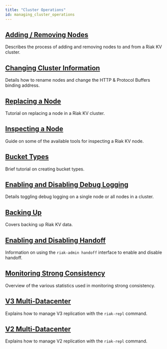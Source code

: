 ```yaml
---
title: "Cluster Operations"
id: managing_cluster_operations
---
```


[ops add remove node]: ./adding-removing-nodes
[ops change info]: ./changing-cluster-info
[ops replace node]: ./replacing-node
[ops inspect node]: ./inspecting-node
[ops bucket types]: ./bucket-types
[ops log]: ./logging
[ops backup]: ./backing-up
[ops handoff]: ./handoff
[ops strong consistency]: ./strong-consistency
[ops v3 mdc]: ./v3-multi-datacenter
[ops v2 mdc]: ./v2-multi-datacenter


## [Adding / Removing Nodes][ops add remove node]

Describes the process of adding and removing nodes to and from a Riak KV cluster.

## [Changing Cluster Information][ops change info]

Details how to rename nodes and change the HTTP & Protocol Buffers binding address.

## [Replacing a Node][ops replace node]

Tutorial on replacing a node in a Riak KV cluster.

## [Inspecting a Node][ops inspect node]

Guide on some of the available tools for inspecting a Riak KV node.

## [Bucket Types][ops bucket types]

Brief tutorial on creating bucket types.

## [Enabling and Disabling Debug Logging][ops log]

Details toggling debug logging on a single node or all nodes in a cluster.

## [Backing Up][ops backup]

Covers backing up Riak KV data.

## [Enabling and Disabling Handoff][ops handoff]

Information on using the `riak-admin handoff` interface to enable and disable handoff.

## [Monitoring Strong Consistency][ops strong consistency]

Overview of the various statistics used in monitoring strong consistency.

## [V3 Multi-Datacenter][ops v3 mdc]

Explains how to manage V3 replication with the `riak-repl` command.

## [V2 Multi-Datacenter][ops v2 mdc]

Explains how to manage V2 replication with the `riak-repl` command.
